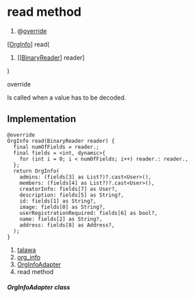 
<div>

# read method

</div>


<div>

1.  @[override](https://api.flutter.dev/flutter/dart-core/override-constant.html)

</div>

[[OrgInfo](../../models_organization_org_info/OrgInfo-class.html)]
read(

1.  [[[BinaryReader](https://pub.dev/documentation/hive/2.2.3/hive/BinaryReader-class.html)]
    reader]

)


override




Is called when a value has to be decoded.



## Implementation

``` language-dart
@override
OrgInfo read(BinaryReader reader) {
  final numOfFields = reader.;
  final fields = <int, dynamic>{
    for (int i = 0; i < numOfFields; i++) reader.: reader.,
  };
  return OrgInfo(
    admins: (fields[3] as List?)?.cast<User>(),
    members: (fields[4] as List?)?.cast<User>(),
    creatorInfo: fields[7] as User?,
    description: fields[5] as String?,
    id: fields[1] as String?,
    image: fields[0] as String?,
    userRegistrationRequired: fields[6] as bool?,
    name: fields[2] as String?,
    address: fields[8] as Address?,
  );
}
```







1.  [talawa](../../index.html)
2.  [org_info](../../models_organization_org_info/)
3.  [OrgInfoAdapter](../../models_organization_org_info/OrgInfoAdapter-class.html)
4.  read method

##### OrgInfoAdapter class







